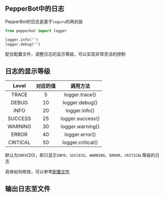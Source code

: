 
## PepperBot中的日志

PepperBot的日志是基于`loguru`的再封装

```py
from pepperbot import logger

logger.info("")
logger.debug("")
```

配合配置文件，调整日志的显示等级，可以实现非常灵活的控制

## 日志的显示等级

|Level | 对应的值 | 调用方法 |
|:----:|:-------:|:-------:|
|TRACE | 5 | logger.trace() |
|DEBUG | 10 | logger.debug() |
|INFO | 20 | logger.info() |
|SUCCESS | 25 | logger.success() |
|WARNING | 30 | logger.warning() |
|ERROR | 40 | logger.error() |
|CRITICAL | 50 | logger.critical() |

默认为`INFO`(20)，即只显示`INFO`、`SUCCESS`、`WARNING`、`ERROR`、`CRITICAL`等级的日志

具体如何修改，可以参考[配置文件](./配置文件.md)

## 输出日志至文件
